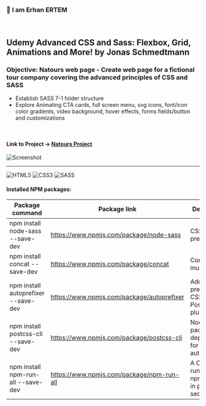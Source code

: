 ### 👋 **I am Erhan ERTEM**

&emsp;

## Udemy Advanced CSS and Sass: Flexbox, Grid, Animations and More! by Jonas Schmedtmann

### **Objective:** Natours web page - Create web page for a fictional tour company covering the advanced principles of CSS and SASS

- Establish SASS 7-1 folder structure
- Explore Animating CTA cards, full screen menu, svg icons, font/icon color gradients, video background, hover effects, forms fields/button and customizations

&emsp;

#### Link to Project &rarr; [Natours Project](https://natours-erhan-ertem.netlify.app)

![Screenshot](screenshot.gif)

---

![HTML5](https://img.shields.io/badge/HTML5-E34F26?style=for-the-badge&logo=html5&logoColor=white) ![CSS3](https://img.shields.io/badge/CSS3-1572B6?style=for-the-badge&logo=css3&logoColor=white) ![SASS](https://img.shields.io/badge/Sass-CC6699?style=for-the-badge&logo=sass&logoColor=white)

#### Installed NPM packages:

| Package command                     | Package link                               | Description                                                      |
| ----------------------------------- | ------------------------------------------ | ---------------------------------------------------------------- |
| npm install node-sass --save-dev    | https://www.npmjs.com/package/node-sass    | CSS preprocessor                                                 |
| npm install concat --save-dev       | https://www.npmjs.com/package/concat       | Concatenate multiple files                                       |
| npm install autoprefixer --save-dev | https://www.npmjs.com/package/autoprefixer | Add vendor prefixes to CSS, a PostCSS plugin                     |
| npm install postcss-cli --save-dev  | https://www.npmjs.com/package/postcss-cli  | Node package dependancy for autoprefixer                         |
| npm install npm-run-all --save-dev  | https://www.npmjs.com/package/npm-run-all  | A CLI tool to run multiple npm-scripts in parallel or sequential |

&emsp;
